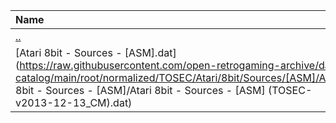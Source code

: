 |Name|Size|
|:---|---:|
|[..](../index.html)|DIR|
|[Atari 8bit - Sources - [ASM].dat](https://raw.githubusercontent.com/open-retrogaming-archive/dat-catalog/main/root/normalized/TOSEC/Atari/8bit/Sources/[ASM]/Atari 8bit - Sources - [ASM]/Atari 8bit - Sources - [ASM] (TOSEC-v2013-12-13_CM).dat)|864|
